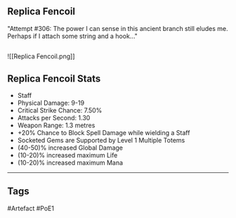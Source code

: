 ## Replica Fencoil
"Attempt #306: The power I can sense in this ancient branch
still eludes me. Perhaps if I attach some string and a hook..."
##
![[Replica Fencoil.png]]
## Replica Fencoil Stats
- Staff
- Physical Damage: 9-19
- Critical Strike Chance: 7.50%
- Attacks per Second: 1.30
- Weapon Range: 1.3 metres
- +20% Chance to Block Spell Damage while wielding a Staff
- Socketed Gems are Supported by Level 1 Multiple Totems
- (40-50)% increased Global Damage
- (10-20)% increased maximum Life
- (10-20)% increased maximum Mana


---
## Tags
#Artefact
#PoE1